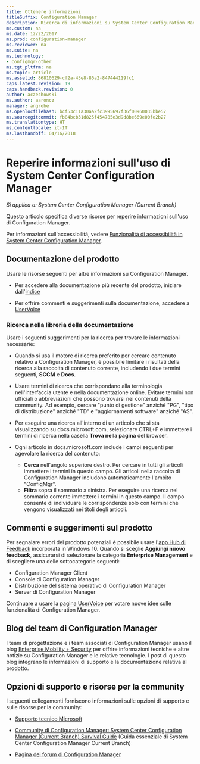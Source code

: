```yaml
---
title: Ottenere informazioni
titleSuffix: Configuration Manager
description: Ricerca di informazioni su System Center Configuration Manager.
ms.custom: na
ms.date: 12/22/2017
ms.prod: configuration-manager
ms.reviewer: na
ms.suite: na
ms.technology:
- configmgr-other
ms.tgt_pltfrm: na
ms.topic: article
ms.assetid: 86810629-cf2a-43e8-86a2-847444119fc1
caps.latest.revision: 19
caps.handback.revision: 0
author: aczechowski
ms.author: aaroncz
manager: angrobe
ms.openlocfilehash: bcf53c11a30aa2fc3995697f36f00960035bbe57
ms.sourcegitcommit: fb84bcb31d825f454785e3d9d8be669e00fe2b27
ms.translationtype: HT
ms.contentlocale: it-IT
ms.lasthandoff: 04/16/2018
---
```

# <a name="find-help-for-using-system-center-configuration-manager"></a>Reperire informazioni sull'uso di System Center Configuration Manager

*Si applica a: System Center Configuration Manager (Current Branch)*

Questo articolo specifica diverse risorse per reperire informazioni sull'uso di Configuration Manager.  

Per informazioni sull'accessibilità, vedere [Funzionalità di accessibilità in System Center Configuration Manager](../../core/understand/accessibility-features.md).


##  <a name="bkmk_Info"></a> Documentazione del prodotto  
 Usare le risorse seguenti per altre informazioni su Configuration Manager.  

-   Per accedere alla documentazione più recente del prodotto, iniziare dall'[indice](https://docs.microsoft.com/sccm/)

-   Per offrire commenti e suggerimenti sulla documentazione, accedere a [UserVoice](https://configurationmanager.uservoice.com/forums/300492-ideas/category/112371-documentation)  


###  <a name="BKMK_SearchTips"></a> Ricerca nella libreria della documentazione  
 Usare i seguenti suggerimenti per la ricerca per trovare le informazioni necessarie:  

-   Quando si usa il motore di ricerca preferito per cercare contenuto relativo a Configuration Manager, è possibile limitare i risultati della ricerca alla raccolta di contenuto corrente, includendo i due termini seguenti, **SCCM** e **Docs**.

-   Usare termini di ricerca che corrispondano alla terminologia nell'interfaccia utente e nella documentazione online. Evitare termini non ufficiali o abbreviazioni che possono trovarsi nei contenuti della community. Ad esempio, cercare "punto di gestione" anziché "PG", "tipo di distribuzione" anziché "TD" e "aggiornamenti software" anziché "AS".  

-   Per eseguire una ricerca all'interno di un articolo che si sta visualizzando su docs.microsoft.com, selezionare CTRL+F e immettere i termini di ricerca nella casella **Trova nella pagina** del browser. 

-   Ogni articolo in docs.microsoft.com include i campi seguenti per agevolare la ricerca del contenuto:
    - **Cerca** nell'angolo superiore destro. Per cercare in tutti gli articoli immettere i termini in questo campo. Gli articoli nella raccolta di Configuration Manager includono automaticamente l'ambito "ConfigMgr".
    - **Filtra** sopra il sommario a sinistra. Per eseguire una ricerca nel sommario corrente immettere i termini in questo campo. Il campo consente di individuare le corrispondenze solo con termini che vengono visualizzati nei titoli degli articoli. 


## <a name="product-feedback"></a>Commenti e suggerimenti sul prodotto
Per segnalare errori del prodotto potenziali è possibile usare l'[app Hub di Feedback](https://support.microsoft.com/help/4021566/windows-10-send-feedback-to-microsoft-with-feedback-hub-app) incorporata in Windows 10. Quando si sceglie **Aggiungi nuovo feedback**, assicurarsi di selezionare la categoria **Enterprise Management** e di scegliere una delle sottocategorie seguenti:
 - Configuration Manager Client
 - Console di Configuration Manager
 - Distribuzione del sistema operativo di Configuration Manager
 - Server di Configuration Manager

Continuare a usare la [pagina UserVoice](http://configurationmanager.uservoice.com/) per votare nuove idee sulle funzionalità di Configuration Manager.


##  <a name="BKMK_ProductGroupBlog"></a> Blog del team di Configuration Manager  
 I team di progettazione e i team associati di Configuration Manager usano il blog [Enterprise Mobility + Security](https://cloudblogs.microsoft.com/enterprisemobility/?product=system-center-configuration-manager) per offrire informazioni tecniche e altre notizie su Configuration Manager e le relative tecnologie. I post di questo blog integrano le informazioni di supporto e la documentazione relativa al prodotto.  


##  <a name="BKMK_SupportOptions"></a> Opzioni di supporto e risorse per la community  
 I seguenti collegamenti forniscono informazioni sulle opzioni di supporto e sulle risorse per la community:  

-   [Supporto tecnico Microsoft](http://go.microsoft.com/fwlink/?LinkId=243064)  

-   [Community di Configuration Manager: System Center Configuration Manager (Current Branch) Survival Guide](http://social.technet.microsoft.com/wiki/contents/articles/33035.system-center-configuration-manager-current-branch-survival-guide.aspx ) (Guida essenziale di System Center Configuration Manager Current Branch)  

-   [Pagina dei forum di Configuration Manager](https://social.technet.microsoft.com/Forums/en-US/home?category=ConfigMgrCB)  
    <!-- NOTE: the above URL requires "en-US" for the category to work -->